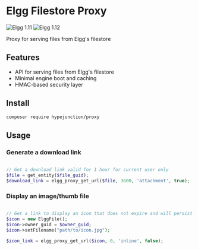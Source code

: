 Elgg Filestore Proxy
====================
![Elgg 1.11](https://img.shields.io/badge/Elgg-1.11.x-orange.svg?style=flat-square)
![Elgg 1.12](https://img.shields.io/badge/Elgg-1.12.x-orange.svg?style=flat-square)

Proxy for serving files from Elgg's filestore

## Features

 * API for serving files from Elgg's filestore
 * Minimal engine boot and caching
 * HMAC-based security layer


## Install

```sh
composer require hypejunction/proxy
```

## Usage


### Generate a download link

```php

// Get a download link valid for 1 hour for current user only
$file = get_entity($file_guid);
$download_link = elgg_proxy_get_url($file, 3600, 'attachment', true);
```

### Display an image/thumb file

```php

// Get a link to display an icon that does not expire and will persist accross sessions
$icon = new ElggFile();
$icon->owner_guid = $owner_guid;
$icon->setFilename("path/to/icon.jpg");

$icon_link = elgg_proxy_get_url($icon, 0, 'inline', false);
```

